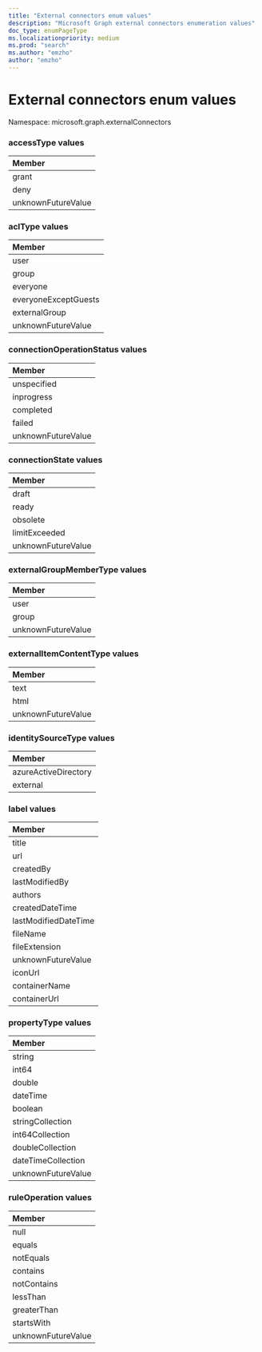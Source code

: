 ```yaml
---
title: "External connectors enum values"
description: "Microsoft Graph external connectors enumeration values"
doc_type: enumPageType
ms.localizationpriority: medium
ms.prod: "search"
ms.author: "emzho"
author: "emzho"
---
```


# External connectors enum values

Namespace: microsoft.graph.externalConnectors

### accessType values

| Member
|:--------------
| grant
| deny
| unknownFutureValue

### aclType values

| Member
|:--------------
| user
| group
| everyone
| everyoneExceptGuests
| externalGroup
| unknownFutureValue


### connectionOperationStatus values

| Member
|:--------------
| unspecified
| inprogress
| completed
| failed
| unknownFutureValue


### connectionState values

|Member
|:--------------
| draft
| ready
| obsolete
| limitExceeded
| unknownFutureValue

### externalGroupMemberType values

| Member
|:--------------
| user
| group
| unknownFutureValue


### externalItemContentType values

| Member
|:--------------
| text
| html
| unknownFutureValue

### identitySourceType values

| Member
|:--------------
| azureActiveDirectory
| external


### label values

| Member
|:--------------
| title
| url
| createdBy
| lastModifiedBy
| authors
| createdDateTime
| lastModifiedDateTime
| fileName
| fileExtension
| unknownFutureValue
| iconUrl
| containerName
| containerUrl


### propertyType values

| Member
|:--------------
| string
| int64
| double
| dateTime
| boolean
| stringCollection
| int64Collection
| doubleCollection
| dateTimeCollection
| unknownFutureValue

### ruleOperation values 

|Member|
|:---|
|null|
|equals|
|notEquals|
|contains|
|notContains|
|lessThan|
|greaterThan|
|startsWith|
|unknownFutureValue|

<!--
{
  "type": "#page.annotation",
  "namespace": "microsoft.graph.externalConnectors"
}
-->


